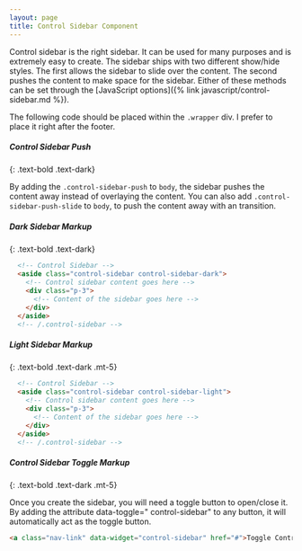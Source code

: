 ```yaml
---
layout: page
title: Control Sidebar Component
---
```


Control sidebar is the right sidebar. It can be used for many purposes and is extremely easy to create. The sidebar
ships with two different show/hide styles. The first allows the sidebar to slide over the content. The second pushes the
content to make space for the sidebar. Either of these methods can be set through the [JavaScript options]({% link
javascript/control-sidebar.md %}).

The following code should be placed within the `.wrapper` div. I prefer to place it right after the footer.

##### Control Sidebar Push

{: .text-bold .text-dark}

By adding the `.control-sidebar-push` to `body`, the sidebar pushes the content away instead of overlaying the content.
You can also add `.control-sidebar-push-slide` to `body`, to push the content away with an transition.

##### Dark Sidebar Markup

{: .text-bold .text-dark}

```html
  <!-- Control Sidebar -->
  <aside class="control-sidebar control-sidebar-dark">
    <!-- Control sidebar content goes here -->
    <div class="p-3">
      <!-- Content of the sidebar goes here -->
    </div>
  </aside>
  <!-- /.control-sidebar -->
```

##### Light Sidebar Markup

{: .text-bold .text-dark .mt-5}

```html
  <!-- Control Sidebar -->
  <aside class="control-sidebar control-sidebar-light">
    <!-- Control sidebar content goes here -->
    <div class="p-3">
      <!-- Content of the sidebar goes here -->
    </div>
  </aside>
  <!-- /.control-sidebar -->
```

##### Control Sidebar Toggle Markup

{: .text-bold .text-dark .mt-5}

Once you create the sidebar, you will need a toggle button to open/close it. By adding the attribute data-toggle="
control-sidebar" to any button, it will automatically act as the toggle button.

```html
<a class="nav-link" data-widget="control-sidebar" href="#">Toggle Control Sidebar</a>
```
